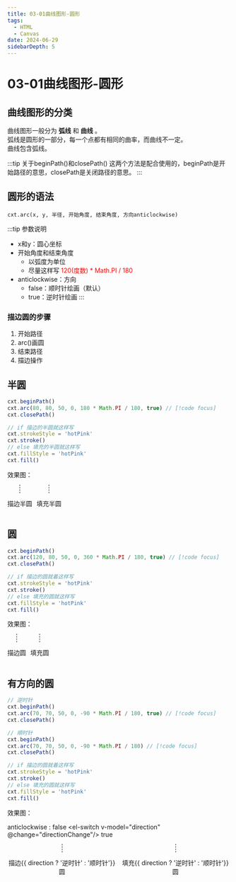 ```yaml
---
title: 03-01曲线图形-圆形
tags:
  - HTML
  - Canvas
date: 2024-06-29
sidebarDepth: 5
---
```


# 03-01曲线图形-圆形

## 曲线图形的分类

曲线图形一般分为 **弧线** 和 **曲线** 。<br/>
弧线是圆形的一部分，每一个点都有相同的曲率，而曲线不一定。<br/>
曲线包含弧线。

:::tip 关于beginPath()和closePath()
这两个方法是配合使用的，beginPath是开始路径的意思，closePath是关闭路径的意思。
:::

## 圆形的语法

```js:no-line-numbers
cxt.arc(x, y, 半径, 开始角度, 结束角度, 方向anticlockwise)
```

:::tip 参数说明
- x和y：圆心坐标
- 开始角度和结束角度
    + 以弧度为单位
    + 尽量这样写 <span style="color:red;">120(度数) * Math.PI / 180</span>
- anticlockwise：方向
    + false：顺时针绘画（默认）
    + true：逆时针绘画
:::

### 描边圆的步骤

1. 开始路径
2. arc()画圆
3. 结束路径
4. 描边操作

## 半圆

```js
cxt.beginPath()
cxt.arc(80, 80, 50, 0, 180 * Math.PI / 180, true) // [!code focus]
cxt.closePath()

// if 描边的半圆就这样写
cxt.strokeStyle = 'hotPink'
cxt.stroke()
// else 填充的半圆就这样写
cxt.fillStyle = 'hotPink'
cxt.fill()
```

效果图：

<div style="display: flex;">
    <div style="text-align: center;margin-right: 10px;">
        <canvas id="canvas06-01" width="255" style="border: 1px dashed gray;"></canvas>
        <p>描边半圆</p>
    </div>
    <div style="text-align: center;">
        <canvas id="canvas06-02" width="255" style="border: 1px dashed gray;"></canvas>
        <p>填充半圆</p>
    </div>
</div>

## 圆

```js
cxt.beginPath()
cxt.arc(120, 80, 50, 0, 360 * Math.PI / 180, true) // [!code focus]
cxt.closePath()

// if 描边的圆就着这样写
cxt.strokeStyle = 'hotPink'
cxt.stroke()
// else 填充的圆就这样写
cxt.fillStyle = 'hotPink'
cxt.fill()
```

效果图：

<div style="display: flex;">
    <div style="text-align: center; margin-right: 10px;">
        <canvas id="canvas06-03" width="255" style="border: 1px dashed gray;"></canvas>
        <p>描边圆</p>
    </div>
    <div style="text-align: center;">
        <canvas id="canvas06-04" width="255" style="border: 1px dashed gray;"></canvas>
        <p>填充圆</p>
    </div>
</div>

## 有方向的圆

```js
// 逆时针
cxt.beginPath()
cxt.arc(70, 70, 50, 0, -90 * Math.PI / 180, true) // [!code focus]
cxt.closePath()

// 顺时针
cxt.beginPath()
cxt.arc(70, 70, 50, 0, -90 * Math.PI / 180) // [!code focus]
cxt.closePath()

// if 描边的圆就着这样写
cxt.strokeStyle = 'hotPink'
cxt.stroke()
// else 填充的圆就这样写
cxt.fillStyle = 'hotPink'
cxt.fill()
```

效果图：

anticlockwise : false <el-switch v-model="direction" @change="directionChange"/> true

<div style="display: flex;">
    <div style="text-align: center; margin-right: 10px;">
        <canvas id="canvas06-05" width="255" style="border: 1px dashed gray;"></canvas>
        <p>描边{{ direction ? '逆时针' : '顺时针'}}圆</p>
    </div>
    <div style="text-align: center;">
        <canvas id="canvas06-06" width="255" style="border: 1px dashed gray;"></canvas>
        <p>填充{{ direction ? '逆时针' : '顺时针'}}圆</p>
    </div>
</div>

<script setup>
import { onMounted, ref } from 'vue'

const direction = ref(false);

const directionChange = (val) => {
    strokeArc('canvas06-05', direction.value, 'stroke');
    strokeArc('canvas06-06', direction.value, 'fill');
}
function $$(id) {
    return document.getElementById(id);
}

function strokeArc(id, direction, type = 'stroke') {
    const cnv = $$(id);
    const cxt = cnv.getContext('2d');
    cxt.clearRect(0, 0, cnv.width, cnv.height)
    // 逆时针
    cxt.beginPath()
    cxt.arc(120, 70, 50, 0, -90 * Math.PI / 180, direction)
    cxt.closePath()
    if (type === 'stroke') {
        cxt.strokeStyle = 'hotPink'
        cxt.stroke()
    } else {
        cxt.fillStyle = 'hotPink'
        cxt.fill()
    }
}

function strokeCircle(id, angle, type = 'stroke') {
    const cnv = $$(id);
    const cxt = cnv.getContext('2d');
    // 半圆
    cxt.beginPath()
    cxt.arc(120, 80, 50, 0, angle * Math.PI / 180, true)
    cxt.closePath()
    if (type === 'stroke') {
        cxt.strokeStyle = 'hotPink'
        cxt.stroke()
    } else {
        cxt.fillStyle = 'hotPink'
        cxt.fill()
    }
}

onMounted(() => {
    strokeCircle('canvas06-01', 180, 'stroke');
    strokeCircle('canvas06-02', 180, 'fill');
    strokeCircle('canvas06-03', 360, 'stroke');
    strokeCircle('canvas06-04', 360, 'fill');

    strokeArc('canvas06-05', direction.value, 'stroke');
    strokeArc('canvas06-06', direction.value, 'fill');
})
</script>
